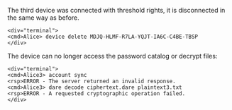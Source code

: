 
The third device was connected with threshold rights, it is disconnected in the same
way as before.


~~~~
<div="terminal">
<cmd>Alice> device delete MDJQ-HLMF-R7LA-YQJT-IA6C-C4BE-TBSP
</div>
~~~~

The device can no longer access the password catalog or decrypt files:


~~~~
<div="terminal">
<cmd>Alice3> account sync
<rsp>ERROR - The server returned an invalid response.
<cmd>Alice3> dare decode ciphertext.dare plaintext3.txt
<rsp>ERROR - A requested cryptographic operation failed.
</div>
~~~~


